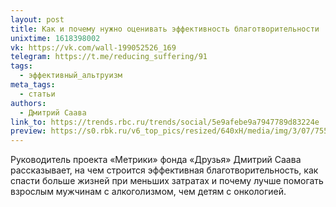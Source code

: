 ```yaml
---
layout: post
title: Как и почему нужно оценивать эффективность благотворительности
unixtime: 1618398002
vk: https://vk.com/wall-199052526_169
telegram: https://t.me/reducing_suffering/91
tags:
  - эффективный_альтруизм
meta_tags:
  - статьи
authors:
  - Дмитрий Саава
link_to: https://trends.rbc.ru/trends/social/5e9afebe9a7947789d83224e
preview: https://s0.rbk.ru/v6_top_pics/resized/640xH/media/img/3/07/755873986948073.jpg
---
```

Руководитель проекта «Метрики» фонда «Друзья» Дмитрий Саава рассказывает, на чем строится эффективная благотворительность, как спасти больше жизней при меньших затратах и почему лучше помогать взрослым мужчинам с алкоголизмом, чем детям с онкологией.